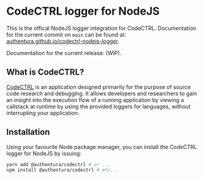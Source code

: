 # CodeCTRL logger for NodeJS

This is the offical NodeJS logger integration for CodeCTRL. Documentation for the current
commit on `main` can be found at:
[authentura.github.io/codectrl-nodejs-logger](authentura.github.io/codectrl-nodejs-logger).

Documentation for the current release: (WIP).

## What is CodeCTRL?

[CodeCTRL](https://github.com/Authentura/codectrl) is an application designed primarily
for the purpose of source code research and debugging. It allows developers and
researchers to gain an insight into the execution flow of a running application by
viewing a callstack at runtime by using the provided loggers for languages, without
interrupting your application.

## Installation

Using your favourite Node package manager, you can install the CodeCTRL logger for NodeJS
by issuing:

```bash
yarn add @authentura/codectrl # or ...
npm install @authentura/codectrl # etc...
```
